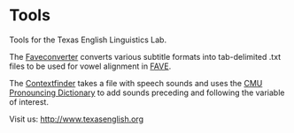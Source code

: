 # Tools

Tools for the Texas English Linguistics Lab.

The [Faveconverter](https://github.com/texasenglish/tools/tree/master/faveconverter) converts various subtitle formats into tab-delimited .txt files to be used for vowel alignment in [FAVE](http://fave.ling.upenn.edu/about.html).

The [Contextfinder](https://github.com/texasenglish/tools/tree/master/contextfinder) takes a file with speech sounds and uses the [CMU Pronouncing Dictionary](http://www.speech.cs.cmu.edu/cgi-bin/cmudict#about) to add sounds preceding and following the variable of interest.

Visit us: http://www.texasenglish.org
